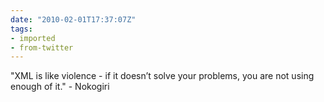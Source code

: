 ```yaml
---
date: "2010-02-01T17:37:07Z"
tags:
- imported
- from-twitter
---
```

"XML is like violence - if it doesn’t solve your problems, you are not using enough of it." - Nokogiri
